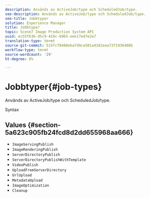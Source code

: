 ```yaml
---
description: Används av ActiveJob/type och ScheduledJob/type.
seo-description: Används av ActiveJob/type och ScheduledJob/type.
seo-title: Jobbtyper
solution: Experience Manager
title: Jobbtyper
topic: Scene7 Image Production System API
uuid: ec55f636-d5c9-419c-b965-eee17ed7e2e7
translation-type: tm+mt
source-git-commit: 515fcf8488eba7d9ca501a4182eaa73f1936488b
workflow-type: tm+mt
source-wordcount: '29'
ht-degree: 0%

---
```



# Jobbtyper{#job-types}

Används av ActiveJob/type och ScheduledJob/type.

Syntax

## Values {#section-5a623c905fb24fcd8d2dd655968aa666}

* `ImageServingPublish`
* `ImageRenderingPublish`
* `ServerDirectoryPublish`
* `ServerDirectoryPublishWithTemplate`
* `VideoPublish`
* `UploadFromServerDirectory`
* `UrlUpload`
* `MetadataUpload`
* `ImageOptimization`
* `Cleanup`

